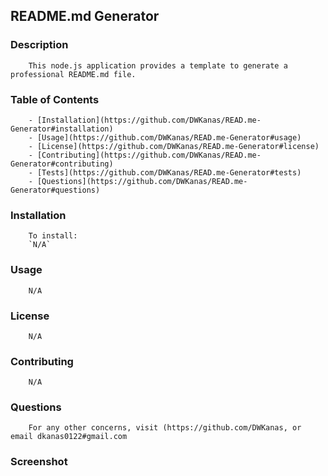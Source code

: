 ## README.md Generator
        
### Description
        This node.js application provides a template to generate a professional README.md file.
### Table of Contents
        - [Installation](https://github.com/DWKanas/READ.me-Generator#installation)
        - [Usage](https://github.com/DWKanas/READ.me-Generator#usage)
        - [License](https://github.com/DWKanas/READ.me-Generator#license)
        - [Contributing](https://github.com/DWKanas/READ.me-Generator#contributing)
        - [Tests](https://github.com/DWKanas/READ.me-Generator#tests)
        - [Questions](https://github.com/DWKanas/READ.me-Generator#questions)

### Installation
        To install: 
        `N/A`
### Usage 
        N/A
### License
        N/A
### Contributing
        N/A
### Questions
        For any other concerns, visit (https://github.com/DWKanas, or email dkanas0122#gmail.com 

### Screenshot
        